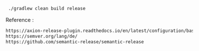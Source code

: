 
```bash
 ./gradlew clean build release
```
 
Reference :
```bash
https://axion-release-plugin.readthedocs.io/en/latest/configuration/basic_usage/
https://semver.org/lang/de/
https://github.com/semantic-release/semantic-release
```

 
 
 